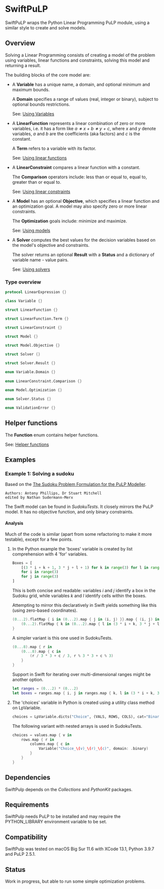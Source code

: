 # SwiftPuLP

SwiftPuLP wraps the Python Linear Programming PuLP module, using a similar style to create and solve models.

## Overview

Solving a Linear Programming consists of creating a model of the problem using variables, linear functions and constraints, solving this model and returning a result.

The building blocks of the core model are:

* A **Variable** has a unique name, a domain, and optional minimum and maximum bounds.
    
    A **Domain** specifies a range of values (real, integer or binary), subject to optional bounds restrictions.

    See: [Using Variables](Sources/SwiftPuLP/Documentation.docc/UsingVariables.md)

* A **LinearFunction** represents a linear combination of zero or more variables, i.e. it has a form like *a ∗ x + b ∗ y + c*, where *x* and *y* denote variables, *a* and *b* are the coefficients (aka factors) and *c* is the constant.

    A **Term** refers to a variable with its factor.
    
    See: [Using linear functions](Sources/SwiftPuLP/Documentation.docc/UsingLinearFunctions.md)

* A **LinearConstraint**  compares a linear function with a constant.

    The **Comparison** operators include: less than or equal to, equal to, greater than or equal to.
    
    See: [Using linear constraints](Sources/SwiftPuLP/Documentation.docc/UsingLinearConstraints.md)

* A **Model** has an optional **Objective**, which specifies a linear function and an optimization goal. A model may also specify zero or more linear constraints.

    The **Optimization** goals include: minimize and maximize.

    See: [Using models](Sources/SwiftPuLP/Documentation.docc/UsingModels.md)

* A **Solver** computes the best values for the decision variables based on the model's objective and constraints.

    The solver returns an optional **Result** with a **Status** and a dictionary of variable name - value pairs.

    See: [Using solvers](Sources/SwiftPuLP/Documentation.docc/UsingSolvers.md)

### Type overview

```swift
protocol LinearExpression {}

class Variable {}

struct LinearFunction {}

struct LinearFunction.Term {}
    
struct LinearConstraint {}

struct Model {}

struct Model.Objective {}

struct Solver {}

struct Solver.Result {}

enum Variable.Domain {}
    
enum LinearConstraint.Comparison {}
    
enum Model.Optimization {}

enum Solver.Status {}

enum ValidationError {}

```

## Helper functions

The **Function** enum contains helper functions.

See: [Helper functions](Sources/SwiftPuLP/Documentation.docc/HelperFunctions.md)
    
## Examples

### Example 1: Solving a sudoku

Based on the [The Sudoku Problem Formulation for the PuLP Modeller](https://coin-or.github.io/pulp/CaseStudies/a_sudoku_problem.html).

    Authors: Antony Phillips, Dr Stuart Mitchell
    edited by Nathan Sudermann-Merx

The Swift model can be found in *SudokuTests*. It closely mirrors the PuLP model. It has no objective function, and only binary constraints.

#### Analysis

Much of the code is similar (apart from some refactoring to make it more testable), except for a few points.

1. In the Python example the 'boxes' variable is created by list comprehension with 4 'for' variables.

    ```python
    Boxes = [    
        [(3 * i + k + 1, 3 * j + l + 1) for k in range(3) for l in range(3)]
        for i in range(3)
        for j in range(3)
    ]
    ```

    This is both concise and readable: variables *i* and *j* identify a box in the Sudoku grid, while variables *k* and *l* identify cells within the boxes.
    
    Attempting to mirror this declaratively in Swift yields something like this (using zero-based coordinates).
    
    ```swift
    (0...2).flatMap { i in (0...2).map { j in (i, j) }}.map { (i, j) in
        (0...2).flatMap { k in (0...2).map { l in (3 * i + k, 3 * j + l) }}
    }
    ```
    
    A simpler variant is this one used in SudokuTests.    
    
    ```swift
    (0...8).map { r in
        (0...8).map { c in
            (r / 3 * 3 + c / 3, r % 3 * 3 + c % 3) 
        } 
    }
    ```
    
    Support in Swift for iterating over multi-dimensional ranges might be another option.
    
    ```swift
    let ranges = (0...2) * (0...2)  
    let boxes = ranges.map { i, j in ranges.map { k, l in (3 * i + k, 3 * j + l) }}
    ```

2. The 'choices' variable in Python is created using a utility class method on LpVariable.

    ```python
    choices = LpVariable.dicts("Choice", (VALS, ROWS, COLS), cat="Binary")
    ```
    
    The following variant with nested arrays is used in SudokuTests.
    
    ```swift
    choices = values.map { v in
        rows.map { r in
            columns.map { c in
                Variable("Choice_\(v)_\(r)_\(c)", domain: .binary)
            }
        }
    }
    ```

## Dependencies

SwiftPulp depends on the *Collections* and *PythonKit* packages.

## Requirements

SwiftPulp needs PuLP to be installed and may require the PYTHON_LIBRARY environment variable to be set.

## Compatibility

SwiftPulp was tested on macOS Big Sur 11.6 with XCode 13.1, Python 3.9.7 and PuLP 2.5.1.

## Status

Work in progress, but able to run some simple optimization problems.
